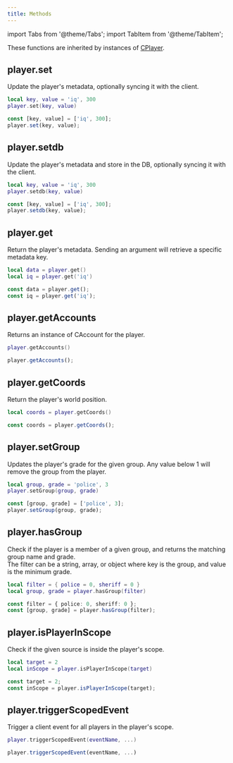 ```yaml
---
title: Methods
---
```


import Tabs from '@theme/Tabs';
import TabItem from '@theme/TabItem';

These functions are inherited by instances of [CPlayer](../Server/).

## player.set

Update the player's metadata, optionally syncing it with the client.

<Tabs>
<TabItem value='lua' label='Lua'>

```lua
local key, value = 'iq', 300
player.set(key, value)
```

</TabItem>
<TabItem value='js/ts' label='JS/TS'>

```ts
const [key, value] = ['iq', 300];
player.set(key, value);
```

</TabItem>
</Tabs>

## player.setdb

Update the player's metadata and store in the DB, optionally syncing it with the client.

<Tabs>
<TabItem value='lua' label='Lua'>

```lua
local key, value = 'iq', 300
player.setdb(key, value)
```

</TabItem>
<TabItem value='js/ts' label='JS/TS'>

```ts
const [key, value] = ['iq', 300];
player.setdb(key, value);
```

</TabItem>
</Tabs>

## player.get

Return the player's metadata. Sending an argument will retrieve a specific metadata key.

<Tabs>
<TabItem value='lua' label='Lua'>

```lua
local data = player.get()
local iq = player.get('iq')
```

</TabItem>
<TabItem value='js/ts' label='JS/TS'>

```ts
const data = player.get();
const iq = player.get('iq');
```

</TabItem>
</Tabs>

## player.getAccounts

Returns an instance of CAccount for the player.

<Tabs>
<TabItem value='lua' label='Lua'>

```lua
player.getAccounts()
```

</TabItem>
<TabItem value='js/ts' label='JS/TS'>

```ts
player.getAccounts();
```

</TabItem>
</Tabs>

## player.getCoords

Return the player's world position.

<Tabs>
<TabItem value='lua' label='Lua'>

```lua
local coords = player.getCoords()
```

</TabItem>
<TabItem value='js/ts' label='JS/TS'>

```ts
const coords = player.getCoords();
```

</TabItem>
</Tabs>

## player.setGroup

Updates the player's grade for the given group. Any value below 1 will remove the group from the player.

<Tabs>
<TabItem value='lua' label='Lua'>

```lua
local group, grade = 'police', 3
player.setGroup(group, grade)
```

</TabItem>
<TabItem value='js/ts' label='JS/TS'>

```ts
const [group, grade] = ['police', 3];
player.setGroup(group, grade);
```

</TabItem>
</Tabs>

## player.hasGroup

Check if the player is a member of a given group, and returns the matching group name and grade.  
The filter can be a string, array, or object where key is the group, and value is the minimum grade.

<Tabs>
<TabItem value='lua' label='Lua'>

```lua
local filter = { police = 0, sheriff = 0 }
local group, grade = player.hasGroup(filter)
```

</TabItem>
<TabItem value='js/ts' label='JS/TS'>

```ts
const filter = { police: 0, sheriff: 0 };
const [group, grade] = player.hasGroup(filter);
```

</TabItem>
</Tabs>

## player.isPlayerInScope

Check if the given source is inside the player's scope.

<Tabs>
<TabItem value='lua' label='Lua'>

```lua
local target = 2
local inScope = player.isPlayerInScope(target)
```

</TabItem>
<TabItem value='js/ts' label='JS/TS'>

```ts
const target = 2;
const inScope = player.isPlayerInScope(target);
```

</TabItem>
</Tabs>

## player.triggerScopedEvent

Trigger a client event for all players in the player's scope.

<Tabs>
<TabItem value='lua' label='Lua'>

```lua
player.triggerScopedEvent(eventName, ...)
```

</TabItem>
<TabItem value='js/ts' label='JS/TS'>

```ts
player.triggerScopedEvent(eventName, ...)
```

</TabItem>
</Tabs>
